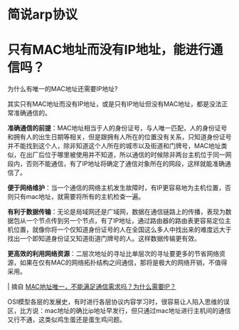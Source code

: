 # 简说arp协议

# 只有MAC地址而没有IP地址，能进行通信吗？

为什么有唯一的MAC地址还需要IP地址?

其实只有MAC地址而没有IP地址，或是只有IP地址但没有MAC地址，都是没法正常准确通信的。

**准确通信的前提**：MAC地址相当于人的身份证号，与人唯一匹配，人的身份证号和拥有人的出生日期等相关，但是跟拥有人所在的位置没有关系，只知道身份证号并不能找到这个人，除非知道这个人所在的城市以及街道和门牌号，MAC地址类似，在出厂后位于哪里被使用并不知道，所以通信的时候除非两台主机位于同一网段内，否则不能通信，有了IP地址将确定了通信对象所在的网段，这样就能准确通信了。

**便于网络维护**：当一个通信的网络主机发生故障时，有IP更容易地为主机位置，否则只有mac地址，就需要将所有的主机检查一遍。

**有利于数据传输**：无论是局域网还是广域网，数据在通信链路上的传播，表现为数据包从一个节点传到另一个节点，有了IP地址，通过路由器的路由表更容易定位主机位置，就像你将一个仅知道身份证号的人在全国这么多人中找出来的难度远大于找出一个即知道身份证又知道街道门牌号的人。这样数据传输更有效。

**更高效的利用网络资源**：二层次地址的寻址比单层次的寻址要更多的节省网络资源，如果在仅有MAC的网络拓扑结构之间通信，那将是极大的网络开销，不值得采用。

| 摘自 [MAC地址唯一，不能满足通信需求吗？为什么需要IP？](https://new.qq.com/omn/20181008/20181008A0LOUY.html)

OSI模型各层的发展史，有时进行各层协议内容学习时，很容易让人陷入思维的误区，比方说：mac地址的确比ip地址早发行，但只通过mac地址进行主机间的通信又行不通，这类似鸡生蛋还是蛋生鸡问题。
